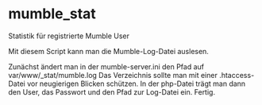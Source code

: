 mumble_stat
===========

Statistik für registrierte Mumble User

Mit diesem Script kann man die Mumble-Log-Datei auslesen.

Zunächst ändert man in der mumble-server.ini den Pfad auf var/www/_stat/mumble.log
Das Verzeichnis sollte man mit einer .htaccess-Datei vor neugierigen Blicken schützen. 
In der php-Datei trägt man dann den User, das Passwort und den Pfad zur Log-Datei ein. 
Fertig. 






